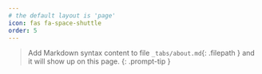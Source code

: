 ```yaml
---
# the default layout is 'page'
icon: fas fa-space-shuttle
order: 5
---
```


> Add Markdown syntax content to file `_tabs/about.md`{: .filepath } and it will show up on this page.
{: .prompt-tip }

